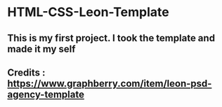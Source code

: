 # HTML-CSS-Leon-Template
## This is my first project. I took the template and made it my self
## Credits : https://www.graphberry.com/item/leon-psd-agency-template
